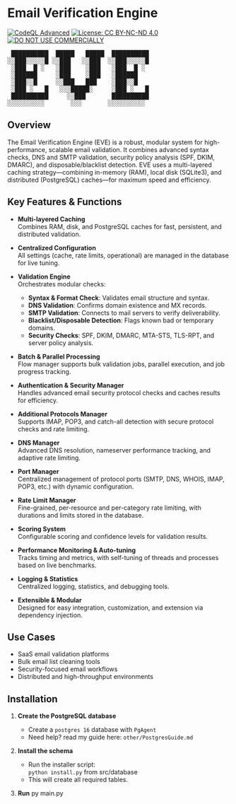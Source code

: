 # Email Verification Engine

[![CodeQL Advanced](https://github.com/Ranrar/Email-Verification-Engine/actions/workflows/codeql.yml/badge.svg)](https://github.com/Ranrar/Email-Verification-Engine/actions/workflows/codeql.yml)
[![License: CC BY-NC-ND 4.0](https://img.shields.io/badge/License-CC%20BY--NC--ND%204.0-lightgrey.svg)](https://creativecommons.org/licenses/by-nc-nd/4.0/)
[![DO NOT USE COMMERCIALLY](https://img.shields.io/badge/Commercial%20Use-Not%20Allowed-red.svg)](mailto:kim@skovrasmussen.com)


<pre lang="text">
 ██████████  █████   █████  ██████████
░░███░░░░░█ ░░███   ░░███  ░░███░░░░░█  
 ░███  █ ░   ░███    ░███   ░███  █ ░
 ░██████     ░███    ░███   ░██████
 ░███░░█     ░░███   ███    ░███░░█
 ░███ ░   █   ░░░█████░     ░███ ░   █
 ██████████     ░░███       ██████████
░░░░░░░░░░       ░░░       ░░░░░░░░░░</pre>

## Overview

The Email Verification Engine (EVE) is a robust, modular system for high-performance, scalable email validation. It combines advanced syntax checks, DNS and SMTP validation, security policy analysis (SPF, DKIM, DMARC), and disposable/blacklist detection. EVE uses a multi-layered caching strategy—combining in-memory (RAM), local disk (SQLite3), and distributed (PostgreSQL) caches—for maximum speed and efficiency.

## Key Features & Functions

- **Multi-layered Caching**  
  Combines RAM, disk, and PostgreSQL caches for fast, persistent, and distributed validation.

- **Centralized Configuration**  
  All settings (cache, rate limits, operational) are managed in the database for live tuning.

- **Validation Engine**  
  Orchestrates modular checks:
  - **Syntax & Format Check**: Validates email structure and syntax.
  - **DNS Validation**: Confirms domain existence and MX records.
  - **SMTP Validation**: Connects to mail servers to verify deliverability.
  - **Blacklist/Disposable Detection**: Flags known bad or temporary domains.
  - **Security Checks**: SPF, DKIM, DMARC, MTA-STS, TLS-RPT, and server policy analysis.

- **Batch & Parallel Processing**  
  Flow manager supports bulk validation jobs, parallel execution, and job progress tracking.

- **Authentication & Security Manager**  
  Handles advanced email security protocol checks and caches results for efficiency.

- **Additional Protocols Manager**  
  Supports IMAP, POP3, and catch-all detection with secure protocol checks and rate limiting.

- **DNS Manager**  
  Advanced DNS resolution, nameserver performance tracking, and adaptive rate limiting.

- **Port Manager**  
  Centralized management of protocol ports (SMTP, DNS, WHOIS, IMAP, POP3, etc.) with dynamic configuration.

- **Rate Limit Manager**  
  Fine-grained, per-resource and per-category rate limiting, with durations and limits stored in the database.

- **Scoring System**  
  Configurable scoring and confidence levels for validation results.

- **Performance Monitoring & Auto-tuning**  
  Tracks timing and metrics, with self-tuning of threads and processes based on live benchmarks.

- **Logging & Statistics**  
  Centralized logging, statistics, and debugging tools.

- **Extensible & Modular**  
  Designed for easy integration, customization, and extension via dependency injection.

## Use Cases

- SaaS email validation platforms
- Bulk email list cleaning tools
- Security-focused email workflows
- Distributed and high-throughput environments

## Installation

1. **Create the PostgreSQL database**  
   - Create a `postgres 16` database with `PgAgent`
   - Need help? read my guide here: `other/PostgresGuide.md`

2. **Install the schema**  
   - Run the installer script:  
     `python install.py` from src/database
   - This will create all required tables.

3. **Run**
   py main.py
